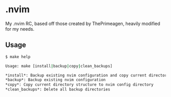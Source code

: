 # .nvim
My .nvim RC, based off those created by ThePrimeagen, heavily modified for my needs.

## Usage

```bash
$ make help

Usage: make [install|backup|copy|clean_backups]

*install*: Backup existing nvim configuration and copy current directory structure to nvim config directory
*backup*: Backup existing nvim configuration
*copy*: Copy current directory structure to nvim config directory
*clean_backups*: Delete all backup directories

```


